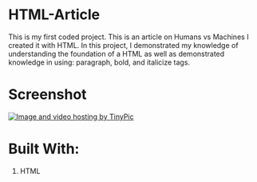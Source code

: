 # HTML-Article
This is my first coded project. This is an article on Humans vs Machines I created it with HTML. In this project, I demonstrated my knowledge of understanding the foundation of a HTML as well as demonstrated knowledge in using: paragraph, bold, and italicize tags. 

# Screenshot
<a href="http://tinypic.com?ref=24qtgf8" target="_blank"><img src="http://i63.tinypic.com/24qtgf8.png" border="0" alt="Image and video hosting by TinyPic"></a>


# Built With:
1. HTML

